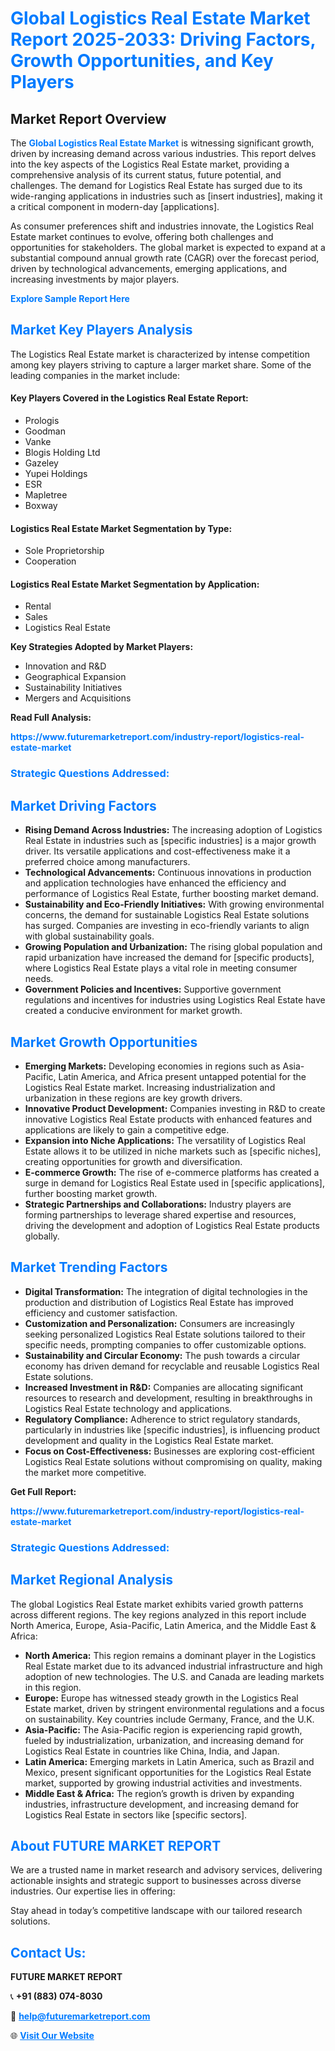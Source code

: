 <h1 style="color: #007BFF;">Global Logistics Real Estate Market Report 2025-2033: Driving Factors, Growth Opportunities, and Key Players</h1>

<section id="overview">
<h2>Market Report Overview</h2>
<p>The <a href="https://www.futuremarketreport.com/industry-report/logistics-real-estate-market" style="color: #007BFF; text-decoration: none;"><strong>Global Logistics Real Estate Market</strong></a> is witnessing significant growth, driven by increasing demand across various industries. This report delves into the key aspects of the Logistics Real Estate market, providing a comprehensive analysis of its current status, future potential, and challenges. The demand for Logistics Real Estate has surged due to its wide-ranging applications in industries such as [insert industries], making it a critical component in modern-day [applications].</p>
<p>As consumer preferences shift and industries innovate, the Logistics Real Estate market continues to evolve, offering both challenges and opportunities for stakeholders. The global market is expected to expand at a substantial compound annual growth rate (CAGR) over the forecast period, driven by technological advancements, emerging applications, and increasing investments by major players.</p>
</section>

<section id="overview">
<p><a href="https://www.futuremarketreport.com/request-sample/reportId=111756" style="color: #007BFF; text-decoration: none;"><strong>Explore Sample Report Here</strong></a></p>
</section>

<section id="key-players">
<h2 style="color: #007BFF;">Market Key Players Analysis</h2>
<p>The Logistics Real Estate market is characterized by intense competition among key players striving to capture a larger market share. Some of the leading companies in the market include:</p>
<h4>Key Players Covered in the Logistics Real Estate Report:</h4>
<ul><li>Prologis</li><li>Goodman</li><li>Vanke</li><li>Blogis Holding Ltd</li><li>Gazeley</li><li>Yupei Holdings</li><li>ESR</li><li>Mapletree</li><li>Boxway</li></ul>
<h4>Logistics Real Estate Market Segmentation by Type:</h4>
<ul><li>Sole Proprietorship</li><li>Cooperation</li></ul>

<h4>Logistics Real Estate Market Segmentation by Application:</h4>
<ul><li>Rental</li><li>Sales</li><li>Logistics Real Estate</li></ul>
<p><strong>Key Strategies Adopted by Market Players:</strong></p>
<ul>
<li>Innovation and R&D</li>
<li>Geographical Expansion</li>
<li>Sustainability Initiatives</li>
<li>Mergers and Acquisitions</li>
</ul>
</section>

<section>
<p><strong>Read Full Analysis: </strong></p><a href="https://www.futuremarketreport.com/industry-report/logistics-real-estate-market" style="color: #007BFF; text-decoration: none;"><strong>https://www.futuremarketreport.com/industry-report/logistics-real-estate-market</strong></a>
<h3 style="color: #007BFF;">Strategic Questions Addressed:</h3>
</section>

<section id="driving-factors">
<h2 style="color: #007BFF;">Market Driving Factors</h2>
<ul>
<li><strong>Rising Demand Across Industries:</strong> The increasing adoption of Logistics Real Estate in industries such as [specific industries] is a major growth driver. Its versatile applications and cost-effectiveness make it a preferred choice among manufacturers.</li>
<li><strong>Technological Advancements:</strong> Continuous innovations in production and application technologies have enhanced the efficiency and performance of Logistics Real Estate, further boosting market demand.</li>
<li><strong>Sustainability and Eco-Friendly Initiatives:</strong> With growing environmental concerns, the demand for sustainable Logistics Real Estate solutions has surged. Companies are investing in eco-friendly variants to align with global sustainability goals.</li>
<li><strong>Growing Population and Urbanization:</strong> The rising global population and rapid urbanization have increased the demand for [specific products], where Logistics Real Estate plays a vital role in meeting consumer needs.</li>
<li><strong>Government Policies and Incentives:</strong> Supportive government regulations and incentives for industries using Logistics Real Estate have created a conducive environment for market growth.</li>
</ul>
</section>

<section id="growth-opportunities">
<h2 style="color: #007BFF;">Market Growth Opportunities</h2>
<ul>
<li><strong>Emerging Markets:</strong> Developing economies in regions such as Asia-Pacific, Latin America, and Africa present untapped potential for the Logistics Real Estate market. Increasing industrialization and urbanization in these regions are key growth drivers.</li>
<li><strong>Innovative Product Development:</strong> Companies investing in R&D to create innovative Logistics Real Estate products with enhanced features and applications are likely to gain a competitive edge.</li>
<li><strong>Expansion into Niche Applications:</strong> The versatility of Logistics Real Estate allows it to be utilized in niche markets such as [specific niches], creating opportunities for growth and diversification.</li>
<li><strong>E-commerce Growth:</strong> The rise of e-commerce platforms has created a surge in demand for Logistics Real Estate used in [specific applications], further boosting market growth.</li>
<li><strong>Strategic Partnerships and Collaborations:</strong> Industry players are forming partnerships to leverage shared expertise and resources, driving the development and adoption of Logistics Real Estate products globally.</li>
</ul>
</section>

<section id="trending-factors">
<h2 style="color: #007BFF;">Market Trending Factors</h2>
<ul>
<li><strong>Digital Transformation:</strong> The integration of digital technologies in the production and distribution of Logistics Real Estate has improved efficiency and customer satisfaction.</li>
<li><strong>Customization and Personalization:</strong> Consumers are increasingly seeking personalized Logistics Real Estate solutions tailored to their specific needs, prompting companies to offer customizable options.</li>
<li><strong>Sustainability and Circular Economy:</strong> The push towards a circular economy has driven demand for recyclable and reusable Logistics Real Estate solutions.</li>
<li><strong>Increased Investment in R&D:</strong> Companies are allocating significant resources to research and development, resulting in breakthroughs in Logistics Real Estate technology and applications.</li>
<li><strong>Regulatory Compliance:</strong> Adherence to strict regulatory standards, particularly in industries like [specific industries], is influencing product development and quality in the Logistics Real Estate market.</li>
<li><strong>Focus on Cost-Effectiveness:</strong> Businesses are exploring cost-efficient Logistics Real Estate solutions without compromising on quality, making the market more competitive.</li>
</ul>
</section>

<section>
<p><strong>Get Full Report: </strong></p><a href="https://www.futuremarketreport.com/industry-report/logistics-real-estate-market" style="color: #007BFF; text-decoration: none;"><strong>https://www.futuremarketreport.com/industry-report/logistics-real-estate-market</strong></a>
<h3 style="color: #007BFF;">Strategic Questions Addressed:</h3>
</section>


<section id="regional-analysis">
<h2 style="color: #007BFF;">Market Regional Analysis</h2>
<p>The global Logistics Real Estate market exhibits varied growth patterns across different regions. The key regions analyzed in this report include North America, Europe, Asia-Pacific, Latin America, and the Middle East & Africa:</p>
<ul>
<li><strong>North America:</strong> This region remains a dominant player in the Logistics Real Estate market due to its advanced industrial infrastructure and high adoption of new technologies. The U.S. and Canada are leading markets in this region.</li>
<li><strong>Europe:</strong> Europe has witnessed steady growth in the Logistics Real Estate market, driven by stringent environmental regulations and a focus on sustainability. Key countries include Germany, France, and the U.K.</li>
<li><strong>Asia-Pacific:</strong> The Asia-Pacific region is experiencing rapid growth, fueled by industrialization, urbanization, and increasing demand for Logistics Real Estate in countries like China, India, and Japan.</li>
<li><strong>Latin America:</strong> Emerging markets in Latin America, such as Brazil and Mexico, present significant opportunities for the Logistics Real Estate market, supported by growing industrial activities and investments.</li>
<li><strong>Middle East & Africa:</strong> The region’s growth is driven by expanding industries, infrastructure development, and increasing demand for Logistics Real Estate in sectors like [specific sectors].</li>
</ul>
</section>

<footer>
<h2 style="color: #007BFF;">About FUTURE MARKET REPORT</h2>
<p>We are a trusted name in market research and advisory services, delivering actionable insights and strategic support to businesses across diverse industries. Our expertise lies in offering:</p>

<p>Stay ahead in today’s competitive landscape with our tailored research solutions.</p>

<h2 style="color: #007BFF;">Contact Us:</h2>
<p><strong>FUTURE MARKET REPORT</strong></p>
<p>📞 <strong>+91 (883) 074-8030</strong></p>
<p>📧 <strong><a href="mailto:help@futuremarketreport.com" style="color: #007BFF;">help@futuremarketreport.com</a></strong></p>
<p>🌐 <strong><a href="https://www.futuremarketreport.com/" style="color: #007BFF;">Visit Our Website</a></strong></p>
</footer>